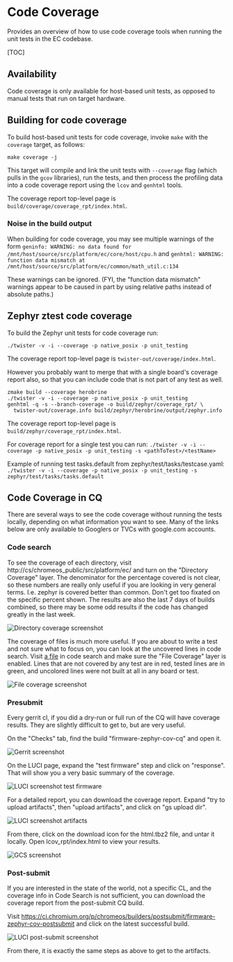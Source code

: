 # Code Coverage

Provides an overview of how to use code coverage tools when running the unit
tests in the EC codebase.

[TOC]

## Availability

Code coverage is only available for host-based unit tests, as opposed to manual
tests that run on target hardware.

## Building for code coverage

To build host-based unit tests for code coverage, invoke `make` with the
`coverage` target, as follows:

`make coverage -j`

This target will compile and link the unit tests with `--coverage` flag (which
pulls in the `gcov` libraries), run the tests, and then process the profiling
data into a code coverage report using the `lcov` and `genhtml` tools.

The coverage report top-level page is `build/coverage/coverage_rpt/index.html`.

### Noise in the build output

When building for code coverage, you may see multiple warnings of the form
`geninfo: WARNING: no data found for
/mnt/host/source/src/platform/ec/core/host/cpu.h` and `genhtml: WARNING:
function data mismatch at
/mnt/host/source/src/platform/ec/common/math_util.c:134`

These warnings can be ignored. (FYI, the "function data mismatch" warnings
appear to be caused in part by using relative paths instead of absolute paths.)

## Zephyr ztest code coverage

To build the Zephyr unit tests for code coverage run:

`./twister -v -i --coverage -p native_posix -p unit_testing`

The coverage report top-level page is
`twister-out/coverage/index.html`.

However you probably want to merge that with a single board's coverage report
also, so that you can include code that is not part of any test as well.

```
zmake build --coverage herobrine
./twister -v -i --coverage -p native_posix -p unit_testing
genhtml -q -s --branch-coverage -o build/zephyr/coverage_rpt/ \
  twister-out/coverage.info build/zephyr/herobrine/output/zephyr.info
```

The coverage report top-level page is
`build/zephyr/coverage_rpt/index.html`.

For coverage report for a single test you can run:
`./twister -v -i --coverage -p native_posix -p unit_testing -s <pathToTest>/<testName>`

Example of running test tasks.default from zephyr/test/tasks/testcase.yaml:
`./twister -v -i --coverage -p native_posix -p unit_testing -s zephyr/test/tasks/tasks.default`

## Code Coverage in CQ

There are several ways to see the code coverage without running the tests
locally, depending on what information you want to see. Many of the links
below are only available to Googlers or TVCs with google.com accounts.

### Code search

To see the coverage of each directory, visit
http://cs/chromeos_public/src/platform/ec/ and turn on the "Directory Coverage"
layer.  The denominator for the percentage covered is not clear, so these
numbers are really only useful if you are looking in very general terms. I.e.
zephyr is covered better than common. Don't get too fixated on the specific
percent shown. The results are also the last 7 days of builds combined, so there
may be some odd results if the code has changed greatly in the last week.

![Directory coverage screenshot](images/dir_coverage.png)

The coverage of files is much more useful. If you are about to write a test
and not sure what to focus on, you can look at the uncovered lines in code
search. Visit [a file](http://cs/chromeos_public/src/platform/ec/common/mkbp_event.c)
in code search and make sure the "File Coverage" layer is enabled. Lines that
are not covered by any test are in red, tested lines are in green, and uncolored
lines were not built at all in any board or test.

![File coverage screenshot](images/file_coverage.png)

### Presubmit

Every gerrit cl, if you did a dry-run or full run of the CQ will have coverage
results. They are slightly difficult to get to, but are very useful.

On the "Checks" tab, find the build "firmware-zephyr-cov-cq" and open it.

![Gerrit screenshot](images/gerrit_coverage_links.png)

On the LUCI page, expand the "test firmware" step and click on "response". That
will show you a very basic summary of the coverage.

![LUCI screenshot test firmware](images/test_firmware.png)

For a detailed report, you can download the coverage report. Expand "try to
upload artifacts", then "upload artifacts", and click on "gs upload dir".

![LUCI screenshot artifacts](images/artifacts.png)

From there, click on the download icon for the html.tbz2 file, and untar it
locally. Open lcov_rpt/index.html to view your results.

![GCS screenshot](images/download_html.png)

### Post-submit

If you are interested in the state of the world, not a specific CL, and the
coverage info in Code Search is not sufficient, you can download the coverage
report from the post-submit CQ build.

Visit https://ci.chromium.org/p/chromeos/builders/postsubmit/firmware-zephyr-cov-postsubmit
and click on the latest successful build.

![LUCI post-submit screenshot](images/postsubmit.png)

From there, it is exactly the same steps as above to get to the artifacts.
